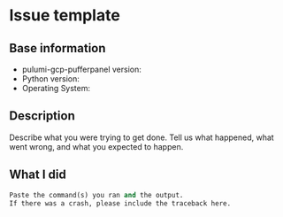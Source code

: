# Issue template

## Base information

* pulumi-gcp-pufferpanel version:
* Python version:
* Operating System:

## Description

Describe what you were trying to get done.
Tell us what happened, what went wrong, and what you expected to happen.

## What I did

```python
Paste the command(s) you ran and the output.
If there was a crash, please include the traceback here.
```
